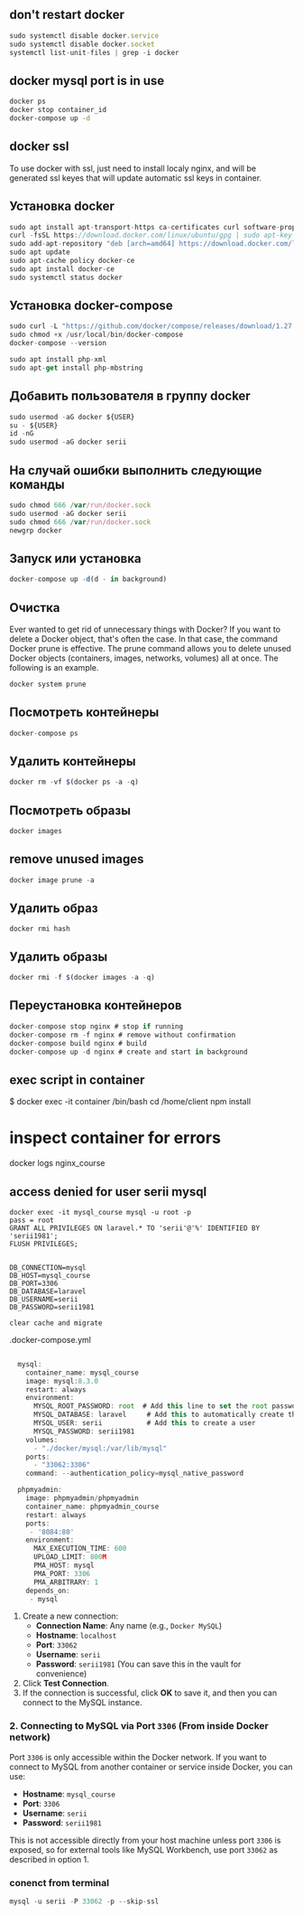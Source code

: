 ## don't restart docker
```javascript
sudo systemctl disable docker.service
sudo systemctl disable docker.socket
systemctl list-unit-files | grep -i docker
```

## docker mysql port is in use
``` bash
docker ps
docker stop container_id
docker-compose up -d
```

## docker ssl
To use docker with ssl, just need to install localy nginx, and will be generated ssl keyes
that will update automatic ssl keys in container.

## Установка docker

```javascript
sudo apt install apt-transport-https ca-certificates curl software-properties-common
curl -fsSL https://download.docker.com/linux/ubuntu/gpg | sudo apt-key add -
sudo add-apt-repository "deb [arch=amd64] https://download.docker.com/linux/ubuntu focal stable"
sudo apt update
sudo apt-cache policy docker-ce
sudo apt install docker-ce
sudo systemctl status docker
```

## Установка docker-compose

```javascript
sudo curl -L "https://github.com/docker/compose/releases/download/1.27.4/docker-compose-$(uname -s)-$(uname -m)" -o /usr/local/bin/docker-compose
sudo chmod +x /usr/local/bin/docker-compose
docker-compose --version

sudo apt install php-xml
sudo apt-get install php-mbstring
```

## Добавить пользователя в группу docker

```javascript
sudo usermod -aG docker ${USER}
su - ${USER}
id -nG
sudo usermod -aG docker serii
```

## На случай ошибки выполнить следующие команды

```javascript
sudo chmod 666 /var/run/docker.sock
sudo usermod -aG docker serii
sudo chmod 666 /var/run/docker.sock
newgrp docker
```

## Запуск или установка

```javascript
docker-compose up -d(d - in background)
```

## Очистка
Ever wanted to get rid of unnecessary things with Docker? If you want to delete a Docker object, that's often the case. In that case, the command Docker prune is effective. The prune command allows you to delete unused Docker objects (containers, images, networks, volumes) all at once. The following is an example.
```javascript
docker system prune
```

## Посмотреть контейнеры

```javascript
docker-compose ps
```

## Удалить контейнеры

```javascript
docker rm -vf $(docker ps -a -q)
```

## Посмотреть образы

```javascript
docker images
```
## remove unused images
```javascript
docker image prune -a
```

## Удалить образ
```
docker rmi hash
```

## Удалить образы

```javascript
docker rmi -f $(docker images -a -q)
```

## Переустановка контейнеров

```javascript
docker-compose stop nginx # stop if running
docker-compose rm -f nginx # remove without confirmation
docker-compose build nginx # build
docker-compose up -d nginx # create and start in background
```

## exec script in container

$ docker exec -it container /bin/bash
cd /home/client
npm install

# inspect container for errors
docker logs nginx_course


## access denied for user serii mysql
```
docker exec -it mysql_course mysql -u root -p
pass = root
GRANT ALL PRIVILEGES ON laravel.* TO 'serii'@'%' IDENTIFIED BY 'serii1981';
FLUSH PRIVILEGES;


DB_CONNECTION=mysql
DB_HOST=mysql_course
DB_PORT=3306
DB_DATABASE=laravel
DB_USERNAME=serii
DB_PASSWORD=serii1981

clear cache and migrate
```
.docker-compose.yml
```javascript

  mysql:
    container_name: mysql_course
    image: mysql:8.3.0
    restart: always
    environment:
      MYSQL_ROOT_PASSWORD: root  # Add this line to set the root password
      MYSQL_DATABASE: laravel     # Add this to automatically create the 'laravel' database
      MYSQL_USER: serii           # Add this to create a user
      MYSQL_PASSWORD: serii1981
    volumes:
      - "./docker/mysql:/var/lib/mysql"
    ports:
      - "33062:3306"
    command: --authentication_policy=mysql_native_password

  phpmyadmin:
    image: phpmyadmin/phpmyadmin
    container_name: phpmyadmin_course
    restart: always
    ports:
     - '8084:80'
    environment:
      MAX_EXECUTION_TIME: 600
      UPLOAD_LIMIT: 800M
      PMA_HOST: mysql
      PMA_PORT: 3306
      PMA_ARBITRARY: 1
    depends_on:
     - mysql
```

1. Create a new connection:
    - **Connection Name**: Any name (e.g., `Docker MySQL`)
    - **Hostname**: `localhost`
    - **Port**: `33062`
    - **Username**: `serii`
    - **Password**: `serii1981` (You can save this in the vault for convenience)
2. Click **Test Connection**.
3. If the connection is successful, click **OK** to save it, and then you can connect to the MySQL instance.

### 2\. **Connecting to MySQL via Port `3306` (From inside Docker network)**

Port `3306` is only accessible within the Docker network. If you want to connect to MySQL from another container or service inside Docker, you can use:

- **Hostname**: `mysql_course`
- **Port**: `3306`
- **Username**: `serii`
- **Password**: `serii1981`

This is not accessible directly from your host machine unless port `3306` is exposed, so for external tools like MySQL Workbench, use port `33062` as described in option 1.

### conenct from terminal
```javascript
mysql -u serii -P 33062 -p --skip-ssl
```
